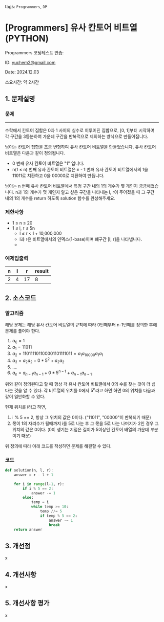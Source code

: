 tags: `Programmers`, `DP`
# [Programmers] 유사 칸토어 비트열 (PYTHON)
Programmers 코딩테스트 연습: 

ID: yuchem2@gmail.com

Date: 2024.12.03

소요시간: 약 2시간

## 1. 문제설명

### 문제
---

수학에서 칸토어 집합은 0과 1 사이의 실수로 이루어진 집합으로, [0, 1]부터 시작하여 각 구간을 3등분하여 가운데 구간을 반복적으로 제외하는 방식으로 만들어집니다.

남아는 칸토어 집합을 조금 변형하여 유사 칸토어 비트열을 만들었습니다. 유사 칸토어 비트열은 다음과 같이 정의됩니다.

+ 0 번째 유사 칸토어 비트열은 "1" 입니다.
+ n(1 ≤ n) 번째 유사 칸토어 비트열은 n - 1 번째 유사 칸토어 비트열에서의 1을 11011로 치환하고 0을 00000로 치환하여 만듭니다.

남아는 n 번째 유사 칸토어 비트열에서 특정 구간 내의 1의 개수가 몇 개인지 궁금해졌습니다.
n과 1의 개수가 몇 개인지 알고 싶은 구간을 나타내는 l, r이 주어졌을 때 그 구간 내의 1의 개수를 return 하도록 solution 함수를 완성해주세요.

### 제한사항
+ 1 ≤ n ≤ 20
+ 1 ≤ l, r ≤ 5n
  + l ≤ r < l + 10,000,000
  + l과 r은 비트열에서의 인덱스(1-base)이며 폐구간 [l, r]을 나타냅니다.
  + 
### 예제입출력
| n | l | r  | result  |
|---|---|----|---------|
| 2 | 4 | 17 | 8       |


## 2. 소스코드

### 알고리즘
해당 문제는 해당 유사 칸토어 비트열의 규칙에 따라 0번째부터 n-1번째를 정의한 후에 문제를 풀어야 한다.

1. $a_0 = 1$
2. $a_1 = 11011$
3. $a_2 = 110111101100001101111011 = a_1a_10000a_1a_1$
4. $a_3 = a_2a_2 + 0 * 5^2 + a_2a_2$
5. ....
6. $a_n = a_{n-1}a_{n-1} + 0 * 5^{n-1} + a_{n-1}a_{n-1}$

위와 같이 정의된다고 할 때 항상 각 유사 칸토어 비트열에서 0의 수를 찾는 것이 더 쉽다는 것을 알 수 있다. 각 비트열의 위치를 0에서 $5^n$라고 하면 하면 0의 위치를 다음과 같이 일반화할 수 있다.

현재 위치를 i라고 하면,
1. i % 5 == 2, 항상 그 위치의 값은 0이다. ("11011", "00000"이 반복되기 때문)
2. 몫이 1의 자리수가 될때까지 i를 5로 나눈 후 그 몫을 5로 나눈 나머지가 2인 경우 그 위치의 값은 0이다. (0이 생기는 지점은 길이가 5이상인 칸토어 배열의 가운데 부분이기 때문)

위 정의에 따라 아래 코드를 작성하면 문제를 해결할 수 있다.

### 코드
```python
def solution(n, l, r):
    answer = r - l + 1
    
    for i in range(l-1, r):
        if i % 5 == 2:
            answer -= 1
        else:
            temp = i
            while temp >= 10:
                temp //= 5
                if temp % 5 == 2:
                    answer -= 1
                    break
    return answer
```
## 3. 개선점
x
## 4. 개선사항
x
## 5. 개선사항 평가
x

